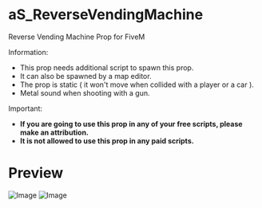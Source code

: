 # aS_ReverseVendingMachine
Reverse Vending Machine Prop for FiveM

Information:
- This prop needs additional script to spawn this prop.
- It can also be spawned by a map editor.
- The prop is static ( it won't move when collided with a player or a car ).
- Metal sound when shooting with a gun.

Important:
- **If you are going to use this prop in any of your free scripts, please make an attribution.**
- **It is not allowed to use this prop in any paid scripts.**

# Preview
![Image](https://github.com/user-attachments/assets/f94f0897-f224-47a1-b2c9-099f3ac65279)
![Image](https://github.com/user-attachments/assets/befc8ec8-e339-4a68-81f5-38a7c9ec3564)
